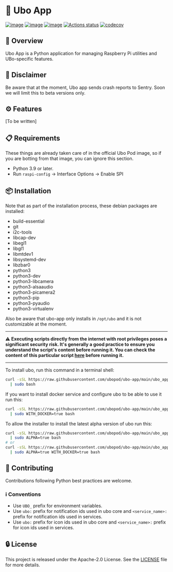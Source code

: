 # 🚀 Ubo App

[![image](https://img.shields.io/pypi/v/ubo-app.svg)](https://pypi.python.org/pypi/ubo-app)
[![image](https://img.shields.io/pypi/l/ubo-app.svg)](https://github.com/ubopod/ubo-app/LICENSE)
[![image](https://img.shields.io/pypi/pyversions/ubo-app.svg)](https://pypi.python.org/pypi/ubo-app)
[![Actions status](https://github.com/ubopod/ubo-app/workflows/CI/CD/badge.svg)](https://github.com/ubopod/ubo-app/actions)
[![codecov](https://codecov.io/gh/ubopod/ubo-app/graph/badge.svg?token=KUI1KRDDY0)](https://codecov.io/gh/ubopod/ubo-app)

## 🌟 Overview

Ubo App is a Python application for managing Raspberry Pi utilities and UBo-specific
features.

## 🚧 Disclaimer

Be aware that at the moment, Ubo app sends crash reports to Sentry. Soon we will
limit this to beta versions only.

## ⚙️ Features

[To be written]

## 📋 Requirements

These things are already taken care of in the official Ubo Pod image, so if you are
botting from that image, you can ignore this section.

- Python 3.9 or later.
- Run `raspi-config` -> Interface Options -> Enable SPI

## 📦 Installation

Note that as part of the installation process, these debian packages are installed:

- build-essential
- git
- i2c-tools
- libcap-dev
- libegl1
- libgl1
- libmtdev1
- libsystemd-dev
- libzbar0
- python3
- python3-dev
- python3-libcamera
- python3-alsaaudio
- python3-picamera2
- python3-pip
- python3-pyaudio
- python3-virtualenv

Also be aware that ubo-app only installs in `/opt/ubo` and it is not customizable
at the moment.

---

⚠️ **Executing scripts directly from the internet with root privileges poses a significant
security risk. It's generally a good practice to ensure you understand the script's
content before running it. You can check the content of this particular script
[here](https://raw.githubusercontent.com/ubopod/ubo-app/main/ubo_app/system/install.sh)
before running it.**

---

To install ubo, run this command in a terminal shell:

```bash
curl -sSL https://raw.githubusercontent.com/ubopod/ubo-app/main/ubo_app/system/install.sh\
  | sudo bash
```

If you want to install docker service and configure ubo to be able to use it run
this:

```bash
curl -sSL https://raw.githubusercontent.com/ubopod/ubo-app/main/ubo_app/system/install.sh\
  | sudo WITH_DOCKER=true bash
```

To allow the installer to install the latest alpha version of ubo run this:

```bash
curl -sSL https://raw.githubusercontent.com/ubopod/ubo-app/main/ubo_app/system/install.sh\
  | sudo ALPHA=true bash
# or
curl -sSL https://raw.githubusercontent.com/ubopod/ubo-app/main/ubo_app/system/install.sh\
  | sudo ALPHA=true WITH_DOCKER=true bash
```

## 🤝 Contributing

Contributions following Python best practices are welcome.

### ℹ️️ Conventions

- Use `UBO_` prefix for environment variables.
- Use `ubo:` prefix for notification ids used in ubo core and `<service_name>:` prefix
  for notification ids used in services.
- Use `ubo:` prefix for icon ids used in ubo core and `<service_name>:` prefix for
  icon ids used in services.

## 🔒 License

This project is released under the Apache-2.0 License. See the [LICENSE](./LICENSE)
file for more details.
